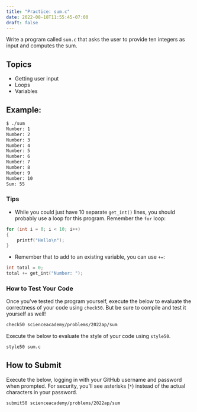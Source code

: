 ```yaml
---
title: "Practice: sum.c"
date: 2022-08-18T11:55:45-07:00
draft: false
---
```


Write a program called `sum.c` that asks the user to provide ten integers as input and computes the sum.
<!--more-->

## Topics

* Getting user input
* Loops
* Variables

## Example:

```md
$ ./sum
Number: 1
Number: 2
Number: 3
Number: 4
Number: 5
Number: 6
Number: 7
Number: 8
Number: 9
Number: 10
Sum: 55
```

### Tips

* While you could just have 10 separate `get_int()` lines, you should probably use a loop for this program. Remember the `for` loop:

```C
for (int i = 0; i < 10; i++)
{
    printf("Hello\n");
}
```

* Remember that to add to an existing variable, you can use `+=`:

```C
int total = 0;
total += get_int("Number: ");
```

### How to Test Your Code

Once you've tested the program yourself, execute the below to evaluate the correctness of your code using `check50`. But be sure to compile and test it yourself as well!

```md
check50 scienceacademy/problems/2022ap/sum
```

Execute the below to evaluate the style of your code using `style50`.

```md
style50 sum.c
```

## How to Submit

Execute the below, logging in with your GitHub username and password when prompted. For security, you'll see asterisks (`*`) instead of the actual characters in your password.

```md
submit50 scienceacademy/problems/2022ap/sum
```